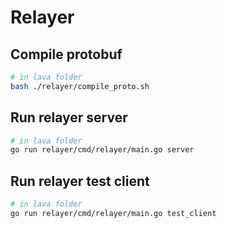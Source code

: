 # Relayer

## Compile protobuf

```bash
# in lava folder
bash ./relayer/compile_proto.sh
```

## Run relayer server

```bash
# in lava folder
go run relayer/cmd/relayer/main.go server
```

## Run relayer test client

```bash
# in lava folder
go run relayer/cmd/relayer/main.go test_client
```
